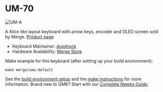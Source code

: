 # UM-70

![UM-A](https://i.imgur.com/Bm1mRDbl.jpg)

A Alice like layout keyboard with arrow keys, encoder and OLED screen sold by Merge. [Product page](https://mergedesign.store/products/um-70)

* Keyboard Maintainer: [duoshock](https://github.com/duoshock)
* Hardware Availability: [Merge Store](https://mergedesign.store/products/um-a)

Make example for this keyboard (after setting up your build environment):

    make merge/uma:default

See the [build environment setup](https://docs.qmk.fm/#/getting_started_build_tools) and the [make instructions](https://docs.qmk.fm/#/getting_started_make_guide) for more information. Brand new to QMK? Start with our [Complete Newbs Guide](https://docs.qmk.fm/#/newbs).